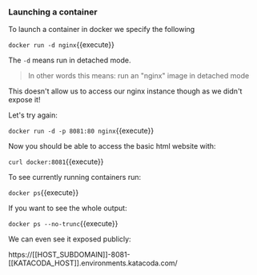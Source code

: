 ### Launching a container

To launch a container in docker we specify the following

`docker run -d nginx`{{execute}}

The `-d` means run in detached mode.

> In other words this means: run an "nginx" image in detached mode

This doesn't allow us to access our nginx instance though as we didn't expose it!

Let's try again:

`docker run -d -p 8081:80 nginx`{{execute}}

Now you should be able to access the basic html website with:

`curl docker:8081`{{execute}}


To see currently running containers run:

`docker ps`{{execute}}

If you want to see the whole output:

`docker ps --no-trunc`{{execute}}


We can even see it exposed publicly:

https://[[HOST_SUBDOMAIN]]-8081-[[KATACODA_HOST]].environments.katacoda.com/
